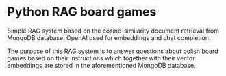 # Python RAG board games

Simple RAG system based on the cosine-similarity document retrieval from MongoDB database. OpenAI used for embeddings and chat completion.

The purpose of this RAG system is to answer questions about polish board games based on their instructions which together with their vector embeddings are stored in the aforementioned MongoDB database.